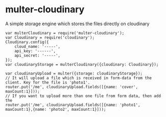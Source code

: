 # multer-cloudinary
A simple storage engine which stores the files directly on cloudinary

    var multerCloudinary = require('multer-cloudinary');
    var Cloudinary = require('cloudinary');
    Cloudinary.config({
        cloud_name: '-----',
        api_key: '------',
        api_secret: '-----',
    });
    var cloudinaryStorage = multerCloudinary({cloudinary: Cloudinary});

    var cloudinaryUpload = multer({storage: cloudinaryStorage});
    // It will upload a file which is received in form-data from the client. Key for the file is 'photo1'. 
    router.put('/me', cloudinaryUpload.fields([{name: 'cover', maxCount:1}]));
    // If you want to upload more than one file from form data, then add the 
    router.put('/me', cloudinaryUpload.fields([{name: 'photo1', maxCount:1},{name: 'photo2', maxCount:1}]));

